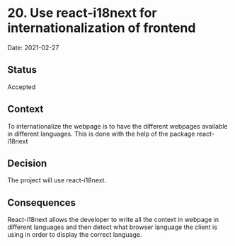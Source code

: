 # 20. Use react-i18next for internationalization of frontend

Date: 2021-02-27

## Status

Accepted

## Context

To internationalize the webpage is to have the different webpages available in different languages. This is done with the help of the package react-i18next

## Decision

The project will use react-i18next.

## Consequences

React-i18next allows the developer to write all the context in webpage in different languages and then detect what browser language the client is using in order to display the correct language.
